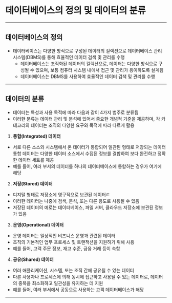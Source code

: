 # 데이터베이스의 정의 및 데이터의 분류

***

## 데이터베이스의 정의

* 데이터베이스는 다양한 방식으로 구성된 데이터의 컬렉션으로 데이터베이스 관리 시스템(DBMS)를 통해 효율적인 데이터 검색 및 관리를 수행
  * 데이터베이스는 조직화된 데이터의 컬렉션으로, 데이터는 다양한 방식으로 구성될 수 있으며, 보통 컴퓨터 시스템 내에서 접근 및 관리가 용이하도록 설계됨
  * 데이터베이스는 DBMS를 사용하여 효율적인 데이터 검색 및 관리를 수행

***

## 데이터의 분류

* 데이터는 특성과 사용 목적에 따라 다음과 같이 4가지 범주로 분류됨
* 이러한 분류는 데이터 관리 및 분석에 있어서 중요한 개념적 기준을 제공하며, 각 카테고리의 데이터는 조직의 다양한 요구와 목적에 따라 다르게 활용


1. **통합(Integrated) 데이터**

* 서로 다른 소스와 시스템에서 온 데이터가 통합되어 일관된 형태로 저장되는 데이터
통합 데이터는 다양한 데이터 소스에서 수집된 정보를 결합하여 보다 완전하고 정확한 데이터 세트를 제공
* 예를 들어, 여러 부서의 데이터를 하나의 데이터베이스에 통합하는 경우가 여기에 해당

2. **저장(Stored) 데이터**

* 디지털 형태로 저장소에 영구적으로 보관된 데이터ㅌ
* 이러한 데이터는 나중에 검색, 분석, 또는 다른 용도로 사용될 수 있음
* 저장된 데이터의 예로는 데이터베이스, 파일 서버, 클라우드 저장소에 보관된 정보가 있음

3. **운영(Operational) 데이터**

* 운영 데이터는 일상적인 비즈니스 운영과 관련된 데이터
* 조직의 기본적인 업무 프로세스 및 트랜잭션을 지원하기 위해 사용
* 예를 들어, 고객 주문 정보, 재고 수준, 금융 거래 등이 속함

4. **공유(Shared) 데이터**

* 여러 애플리케이션, 시스템, 또는 조직 간에 공유될 수 있는 데이터
* 다른 사용자나 프로세스에 의해 동시에 접근하고 사용될 수 있는 데이터로, 데이터의 중복을 최소화하고 일관성을 유지하는 데 지원
* 예를 들어, 여러 부서에서 공동으로 사용하는 고객 데이터베이스가 해당

***
